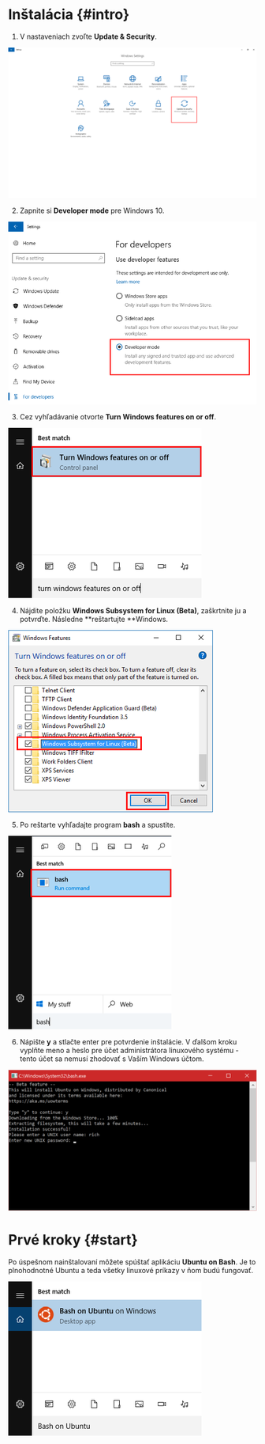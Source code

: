 # Inštalácia {#intro}

1. V nastaveniach zvoľte **Update & Security**.

  ![](/images/ubuntu-on-bash/install_01.png)

2. Zapnite si **Developer mode** pre Windows 10.

  ![](/images/ubuntu-on-bash/install_02.png)

3. Cez vyhľadávanie otvorte **Turn Windows features on or off**.

  ![](/images/ubuntu-on-bash/install_03.png)

4. Nájdite položku **Windows Subsystem for Linux (Beta)**, zaškrtnite ju a potvrďte. Následne **reštartujte **Windows.

  ![](/images/ubuntu-on-bash/install_04.png)

5. Po reštarte vyhľadajte program **bash** a spustite. 

  ![](/images/ubuntu-on-bash/install_05.png)
  
6. Nápište **y** a stlačte enter pre potvrdenie inštalácie. V ďalšom kroku vyplňte meno a heslo pre účet administrátora linuxového systému - tento účet sa nemusí zhodovať s Vaším Windows účtom.

  ![](/images/ubuntu-on-bash/install_06.png)

# Prvé kroky {#start}

Po úspešnom nainštalovaní môžete spúštať aplikáciu **Ubuntu on Bash**. Je to plnohodnotné Ubuntu a teda všetky linuxové príkazy v ňom budú fungovať.

![](/images/ubuntu-on-bash/install_07.png)

